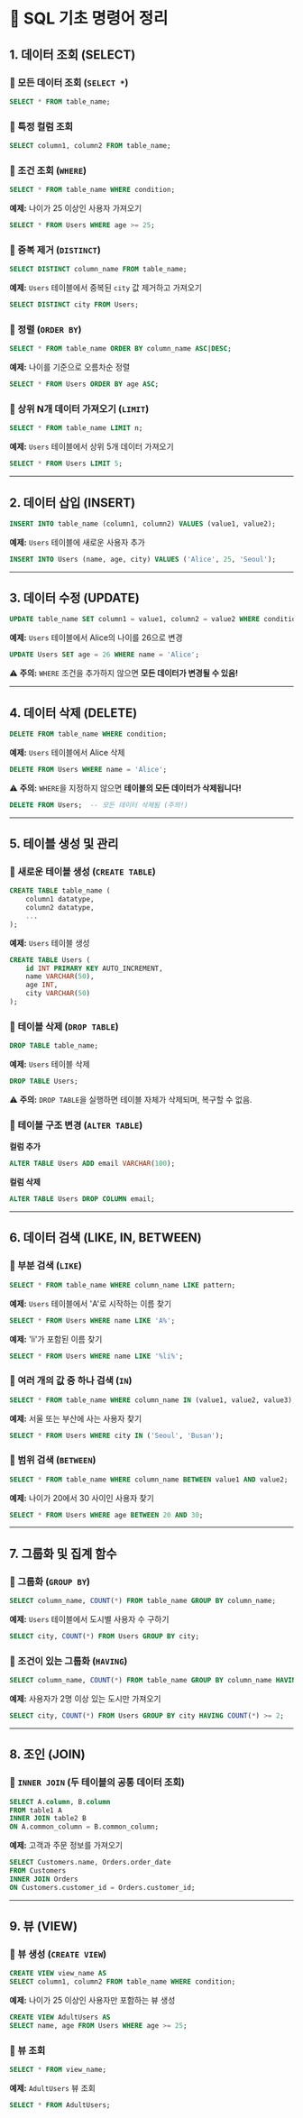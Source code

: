 # 📌 SQL 기초 명령어 정리

## 1. 데이터 조회 (SELECT)
### 📌 모든 데이터 조회 (`SELECT *`)
```sql
SELECT * FROM table_name;
```

### 📌 특정 컬럼 조회
```sql
SELECT column1, column2 FROM table_name;
```

### 📌 조건 조회 (`WHERE`)
```sql
SELECT * FROM table_name WHERE condition;
```
**예제:** 나이가 25 이상인 사용자 가져오기
```sql
SELECT * FROM Users WHERE age >= 25;
```

### 📌 중복 제거 (`DISTINCT`)
```sql
SELECT DISTINCT column_name FROM table_name;
```
**예제:** `Users` 테이블에서 중복된 `city` 값 제거하고 가져오기
```sql
SELECT DISTINCT city FROM Users;
```

### 📌 정렬 (`ORDER BY`)
```sql
SELECT * FROM table_name ORDER BY column_name ASC|DESC;
```
**예제:** 나이를 기준으로 오름차순 정렬
```sql
SELECT * FROM Users ORDER BY age ASC;
```

### 📌 상위 N개 데이터 가져오기 (`LIMIT`)
```sql
SELECT * FROM table_name LIMIT n;
```
**예제:** `Users` 테이블에서 상위 5개 데이터 가져오기
```sql
SELECT * FROM Users LIMIT 5;
```

---

## 2. 데이터 삽입 (INSERT)
```sql
INSERT INTO table_name (column1, column2) VALUES (value1, value2);
```
**예제:** `Users` 테이블에 새로운 사용자 추가
```sql
INSERT INTO Users (name, age, city) VALUES ('Alice', 25, 'Seoul');
```

---

## 3. 데이터 수정 (UPDATE)
```sql
UPDATE table_name SET column1 = value1, column2 = value2 WHERE condition;
```
**예제:** `Users` 테이블에서 Alice의 나이를 26으로 변경
```sql
UPDATE Users SET age = 26 WHERE name = 'Alice';
```

⚠️ **주의:** `WHERE` 조건을 추가하지 않으면 **모든 데이터가 변경될 수 있음!**

---

## 4. 데이터 삭제 (DELETE)
```sql
DELETE FROM table_name WHERE condition;
```
**예제:** `Users` 테이블에서 Alice 삭제
```sql
DELETE FROM Users WHERE name = 'Alice';
```

⚠️ **주의:** `WHERE`을 지정하지 않으면 **테이블의 모든 데이터가 삭제됩니다!**
```sql
DELETE FROM Users;  -- 모든 데이터 삭제됨 (주의!)
```

---

## 5. 테이블 생성 및 관리
### 📌 새로운 테이블 생성 (`CREATE TABLE`)
```sql
CREATE TABLE table_name (
    column1 datatype,
    column2 datatype,
    ...
);
```
**예제:** `Users` 테이블 생성
```sql
CREATE TABLE Users (
    id INT PRIMARY KEY AUTO_INCREMENT,
    name VARCHAR(50),
    age INT,
    city VARCHAR(50)
);
```

### 📌 테이블 삭제 (`DROP TABLE`)
```sql
DROP TABLE table_name;
```
**예제:** `Users` 테이블 삭제
```sql
DROP TABLE Users;
```

⚠️ **주의:** `DROP TABLE`을 실행하면 테이블 자체가 삭제되며, 복구할 수 없음.

### 📌 테이블 구조 변경 (`ALTER TABLE`)
**컬럼 추가**
```sql
ALTER TABLE Users ADD email VARCHAR(100);
```

**컬럼 삭제**
```sql
ALTER TABLE Users DROP COLUMN email;
```

---

## 6. 데이터 검색 (LIKE, IN, BETWEEN)
### 📌 부분 검색 (`LIKE`)
```sql
SELECT * FROM table_name WHERE column_name LIKE pattern;
```
**예제:** `Users` 테이블에서 'A'로 시작하는 이름 찾기
```sql
SELECT * FROM Users WHERE name LIKE 'A%';
```

**예제:** 'li'가 포함된 이름 찾기
```sql
SELECT * FROM Users WHERE name LIKE '%li%';
```

### 📌 여러 개의 값 중 하나 검색 (`IN`)
```sql
SELECT * FROM table_name WHERE column_name IN (value1, value2, value3);
```
**예제:** 서울 또는 부산에 사는 사용자 찾기
```sql
SELECT * FROM Users WHERE city IN ('Seoul', 'Busan');
```

### 📌 범위 검색 (`BETWEEN`)
```sql
SELECT * FROM table_name WHERE column_name BETWEEN value1 AND value2;
```
**예제:** 나이가 20에서 30 사이인 사용자 찾기
```sql
SELECT * FROM Users WHERE age BETWEEN 20 AND 30;
```

---

## 7. 그룹화 및 집계 함수
### 📌 그룹화 (`GROUP BY`)
```sql
SELECT column_name, COUNT(*) FROM table_name GROUP BY column_name;
```
**예제:** `Users` 테이블에서 도시별 사용자 수 구하기
```sql
SELECT city, COUNT(*) FROM Users GROUP BY city;
```

### 📌 조건이 있는 그룹화 (`HAVING`)
```sql
SELECT column_name, COUNT(*) FROM table_name GROUP BY column_name HAVING condition;
```
**예제:** 사용자가 2명 이상 있는 도시만 가져오기
```sql
SELECT city, COUNT(*) FROM Users GROUP BY city HAVING COUNT(*) >= 2;
```

---

## 8. 조인 (JOIN)
### 📌 `INNER JOIN` (두 테이블의 공통 데이터 조회)
```sql
SELECT A.column, B.column
FROM table1 A
INNER JOIN table2 B
ON A.common_column = B.common_column;
```
**예제:** 고객과 주문 정보를 가져오기
```sql
SELECT Customers.name, Orders.order_date
FROM Customers
INNER JOIN Orders
ON Customers.customer_id = Orders.customer_id;
```

---

## 9. 뷰 (VIEW)
### 📌 뷰 생성 (`CREATE VIEW`)
```sql
CREATE VIEW view_name AS
SELECT column1, column2 FROM table_name WHERE condition;
```
**예제:** 나이가 25 이상인 사용자만 포함하는 뷰 생성
```sql
CREATE VIEW AdultUsers AS
SELECT name, age FROM Users WHERE age >= 25;
```

### 📌 뷰 조회
```sql
SELECT * FROM view_name;
```
**예제:** `AdultUsers` 뷰 조회
```sql
SELECT * FROM AdultUsers;
```

